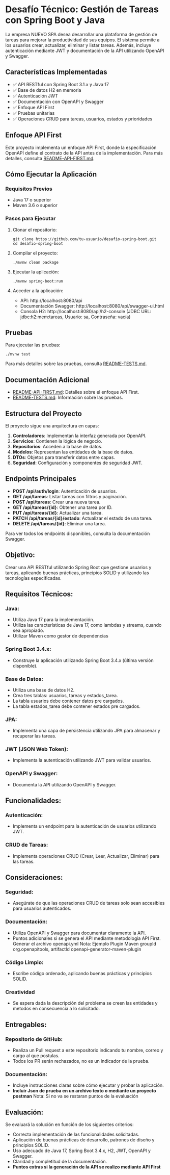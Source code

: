 # Desafío Técnico: Gestión de Tareas con Spring Boot y Java

La empresa NUEVO SPA desea desarrollar una plataforma de gestión de tareas para mejorar la productividad de sus equipos. El sistema permite a los usuarios crear, actualizar, eliminar y listar tareas. Además, incluye autenticación mediante JWT y documentación de la API utilizando OpenAPI y Swagger.

## Características Implementadas

- ✅ API RESTful con Spring Boot 3.1.x y Java 17
- ✅ Base de datos H2 en memoria
- ✅ Autenticación JWT
- ✅ Documentación con OpenAPI y Swagger
- ✅ Enfoque API First
- ✅ Pruebas unitarias
- ✅ Operaciones CRUD para tareas, usuarios, estados y prioridades

## Enfoque API First

Este proyecto implementa un enfoque API First, donde la especificación OpenAPI define el contrato de la API antes de la implementación. Para más detalles, consulta [README-API-FIRST.md](README-API-FIRST.md).

## Cómo Ejecutar la Aplicación

### Requisitos Previos

- Java 17 o superior
- Maven 3.6 o superior

### Pasos para Ejecutar

1. Clonar el repositorio:
   ```
   git clone https://github.com/tu-usuario/desafio-spring-boot.git
   cd desafio-spring-boot
   ```

2. Compilar el proyecto:
   ```
   ./mvnw clean package
   ```

3. Ejecutar la aplicación:
   ```
   ./mvnw spring-boot:run
   ```

4. Acceder a la aplicación:
   - API: http://localhost:8080/api
   - Documentación Swagger: http://localhost:8080/api/swagger-ui.html
   - Consola H2: http://localhost:8080/api/h2-console (JDBC URL: jdbc:h2:mem:tareas, Usuario: sa, Contraseña: vacía)

## Pruebas

Para ejecutar las pruebas:
```
./mvnw test
```

Para más detalles sobre las pruebas, consulta [README-TESTS.md](README-TESTS.md).

## Documentación Adicional

- [README-API-FIRST.md](README-API-FIRST.md): Detalles sobre el enfoque API First.
- [README-TESTS.md](README-TESTS.md): Información sobre las pruebas.

## Estructura del Proyecto

El proyecto sigue una arquitectura en capas:

1. **Controladores**: Implementan la interfaz generada por OpenAPI.
2. **Servicios**: Contienen la lógica de negocio.
3. **Repositorios**: Acceden a la base de datos.
4. **Modelos**: Representan las entidades de la base de datos.
5. **DTOs**: Objetos para transferir datos entre capas.
6. **Seguridad**: Configuración y componentes de seguridad JWT.

## Endpoints Principales

- **POST /api/auth/login**: Autenticación de usuarios.
- **GET /api/tareas**: Listar tareas con filtros y paginación.
- **POST /api/tareas**: Crear una nueva tarea.
- **GET /api/tareas/{id}**: Obtener una tarea por ID.
- **PUT /api/tareas/{id}**: Actualizar una tarea.
- **PATCH /api/tareas/{id}/estado**: Actualizar el estado de una tarea.
- **DELETE /api/tareas/{id}**: Eliminar una tarea.

Para ver todos los endpoints disponibles, consulta la documentación Swagger.

## Objetivo:
Crear una API RESTful utilizando Spring Boot que gestione usuarios y tareas, aplicando buenas prácticas, principios SOLID y utilizando las tecnologías especificadas.

## Requisitos Técnicos:
### Java:
- Utiliza Java 17 para la implementación.
- Utiliza las características de Java 17, como lambdas y streams, cuando sea apropiado.
- Utilizar Maven como gestor de dependencias

### Spring Boot 3.4.x:
- Construye la aplicación utilizando Spring Boot 3.4.x (última versión disponible).

### Base de Datos:

- Utiliza una base de datos H2.
- Crea tres tablas: usuarios, tareas y estados_tarea.
- La tabla usuarios debe contener datos pre cargados.
- La tabla estados_tarea debe contener estados pre cargados.

### JPA:
- Implementa una capa de persistencia utilizando JPA para almacenar y recuperar las tareas.

### JWT (JSON Web Token):

- Implementa la autenticación utilizando JWT para validar usuarios.

### OpenAPI y Swagger:

- Documenta la API utilizando OpenAPI y Swagger.

## Funcionalidades:
### Autenticación:
- Implementa un endpoint para la autenticación de usuarios utilizando JWT. 

### CRUD de Tareas:
- Implementa operaciones CRUD (Crear, Leer, Actualizar, Eliminar) para las tareas.

## Consideraciones:
### Seguridad:
- Asegúrate de que las operaciones CRUD de tareas solo sean accesibles para usuarios autenticados.

### Documentación:
- Utiliza OpenAPI y Swagger para documentar claramente la API.
- Puntos adicionales si se genera el API mediante metodologia API First. Generar el archivo openapi.yml Nota: Ejemplo Plugin Maven groupId org.openapitools, artifactId openapi-generator-maven-plugin

### Código Limpio:
- Escribe código ordenado, aplicando buenas prácticas y principios SOLID.

### Creatividad
- Se espera dada la descripción del problema se creen las entidades y metodos en consecuencia a lo solicitado.

## Entregables:
### Repositorio de GitHub:
- Realiza un Pull request a este repositorio indicando tu nombre, correo y cargo al que postulas.
- Todos los PR serán rechazados, no es un indicador de la prueba.

### Documentación:
- Incluye instrucciones claras sobre cómo ejecutar y probar la aplicación.
- **Incluir Json de prueba en un archivo texto o mediante un proyecto postman** Nota: Si no va se restaran puntos de la evaluación

## Evaluación:
Se evaluará la solución en función de los siguientes criterios:

- Correcta implementación de las funcionalidades solicitadas.
- Aplicación de buenas prácticas de desarrollo, patrones de diseño y principios SOLID.
- Uso adecuado de Java 17, Spring Boot 3.4.x, H2, JWT, OpenAPI y Swagger.
- Claridad y completitud de la documentación.
- **Puntos extras si la generación de la API se realizo mediante API First**
